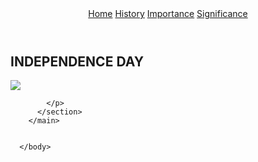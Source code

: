 <!DOCTYPE html>
<html>
  <head>
    <meta-name="Charset UTS8">
      <title>Home</title>
  </head>
      <body>
        <header>
          <navbar>
          <a href="#">Home</a>
          <a href ="#">History</a>
          <a href ="#">Importance</a>
          <a href ="#">Significance</a>
          </navbar>
        </header>
        <main>
          <section>
            <h1>INDEPENDENCE DAY</h1>
            <img src="flag.jpeg">
            <p>
              
            </p>
          </section>
        </main>
        
        
      </body>
</html>
